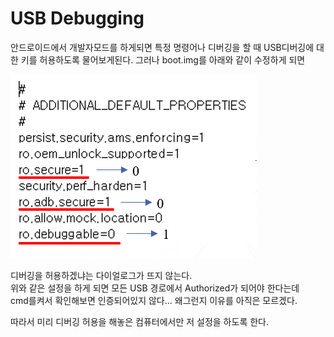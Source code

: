 # USB Debugging

안드로이드에서 개발자모드를 하게되면
특정 명령어나 디버깅을 할 때 USB디버깅에 대한 키를 허용하도록 물어보게된다.
그러나 boot.img를 아래와 같이 수정하게 되면

![bootimg.img](/img/bootimg.PNG)

디버깅을 허용하겠냐는 다이얼로그가 뜨지 않는다.<br>
위와 같은 설정을 하게 되면 모든 USB 경로에서 Authorized가 되어야 한다는데<br>
cmd를켜서 확인해보면 인증되어있지 않다... 왜그런지 이유를 아직은 모르겠다.<br>

따라서 미리 디버깅 허용을 해놓은 컴퓨터에서만 저 설정을 하도록 한다.